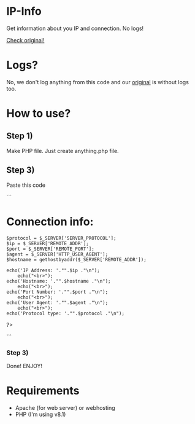 # IP-Info
Get information about you IP and connection. No logs!


<a href="https://ip.kocicak.xyz/">Check original!</a>


# Logs?

<p>No, we don't log anything from this code and our <a href="https://ip.kocicak.xyz/">original</a> is without logs too.</p>



# How to use?

<h2>Step 1)</h2>
<p>Make PHP file. Just create anything.php file.</p>
<h2>Step 3)</h2>
<p>Paste this code</p>
```
<!DOCTYPE HTML>
<HTML>
<head>
<title>Your IP - Kocicak.xyz</title>
</head>
<body>
<h1>Connection info:</h1><?php 

    $protocol = $_SERVER['SERVER_PROTOCOL'];
    $ip = $_SERVER['REMOTE_ADDR'];
    $port = $_SERVER['REMOTE_PORT'];
    $agent = $_SERVER['HTTP_USER_AGENT'];
    $hostname = gethostbyaddr($_SERVER['REMOTE_ADDR']);

    echo('IP Address: '."".$ip ."\n");
        echo("<br>");
    echo('Hostname: '."".$hostname ."\n");
        echo("<br>");
    echo('Port Number: '."".$port ."\n");
        echo("<br>");
    echo('User Agent: '."".$agent ."\n");
        echo("<br>");
    echo('Protocol type: '."".$protocol ."\n");
?>
</body>
</HTML>
```

<h3>Step 3)</h3>
<p>Done! ENJOY!</p>




# Requirements

- Apache (for web server) or webhosting
- PHP (I'm using v8.1)
